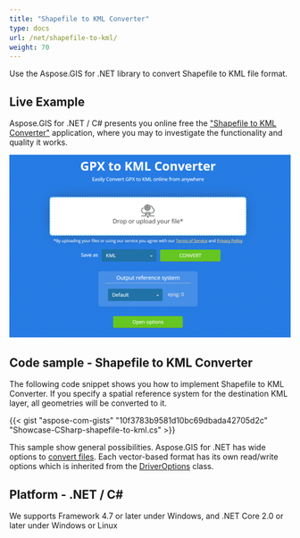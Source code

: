 ```yaml
---
title: "Shapefile to KML Converter"
type: docs
url: /net/shapefile-to-kml/
weight: 70
---
```


Use the Aspose.GIS for .NET library to convert Shapefile to KML file format.

## **Live Example**

Aspose.GIS for .NET / C# presents you online free the ["Shapefile to KML Converter"](https://products.aspose.app/gis/conversion/shapefile-to-kml) application, where you may to investigate the functionality and quality it works.

![Shapefile to KML Converter App](conversion.png)

## **Code sample - Shapefile to KML Converter**

The following code snippet shows you how to implement Shapefile to KML Converter. If you specify a spatial reference system for the destination KML layer, all geometries will be converted to it. 

{{< gist "aspose-com-gists" "10f3783b9581d10bc69dbada42705d2c" "Showcase-CSharp-shapefile-to-kml.cs" >}}

This sample show general possibilities. Aspose.GIS for .NET has wide options to [convert files](https://docs.aspose.com/gis/net/vector-layers/). Each vector-based format has its own read/write options which is inherited from the [DriverOptions](https://apireference.aspose.com/gis/net/aspose.gis/driveroptions) class.

## **Platform - .NET / C#**

We supports Framework 4.7 or later under Windows, and .NET Core 2.0 or later under Windows or Linux
